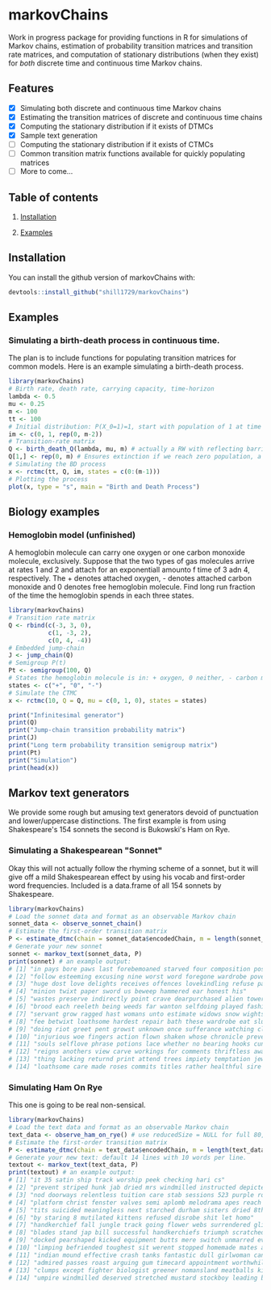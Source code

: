 
# markovChains

<!-- badges: start -->
<!-- badges: end -->

Work in progress package for providing functions in R for simulations of Markov chains, estimation of probability transition matrices and transition rate matrices, and computation of stationary distributions (when they exist) for *both* discrete time and continuous time Markov chains.


## Features

- [x] Simulating both discrete and continuous time Markov chains
- [x] Estimating the transition matrices of discrete and continuous time chains
- [x] Computing the stationary distribution if it exists of DTMCs
- [X] Sample text generation
- [ ] Computing the stationary distribution if it exists of CTMCs
- [ ] Common transition matrix functions available for quickly populating matrices
- [ ] More to come...

## Table of contents
1. [Installation](#installation)

2. [Examples](#examples)

## Installation

You can install the github version of markovChains with:

``` r
devtools::install_github("shill1729/markovChains")
```

## Examples

### Simulating a birth-death process in continuous time.
The plan is to include functions for populating transition matrices for common models. Here is an example
simulating a birth-death process.
```r
library(markovChains)
# Birth rate, death rate, carrying capacity, time-horizon
lambda <- 0.5
mu <- 0.25
m <- 100
tt <- 100
# Initial distribution: P(X_0=1)=1, start with population of 1 at time zero with 100% chance.
im <- c(0, 1, rep(0, m-2))
# Transition-rate matrix
Q <- birth_death_Q(lambda, mu, m) # actually a RW with reflecting barriers transition rate matrix
Q[1,] <- rep(0, m) # Ensures extinction if we reach zero population, a true BD process transition-rate matrix
# Simulating the BD process
x <- rctmc(tt, Q, im, states = c(0:(m-1)))
# Plotting the process
plot(x, type = "s", main = "Birth and Death Process")
```

## Biology examples

### Hemoglobin model (unfinished)
A hemoglobin molecule can carry one oxygen or one carbon monoxide molecule, exclusively. Suppose that the two types of gas molecules arrive at rates 1 and 2 and attach for an exponentiall amounto f time of 3 adn 4, respectively. The + denotes attached oxygen, - denotes attached carbon monoxide and 0 denotes free hemoglobin molecule. Find long run fraction of the time the hemoglobin spends in each three states.
```r
library(markovChains)
# Transition rate matrix
Q <- rbind(c(-3, 3, 0),
           c(1, -3, 2),
           c(0, 4, -4))
# Embedded jump-chain
J <- jump_chain(Q)
# Semigroup P(t)
Pt <- semigroup(100, Q)
# States the hemoglobin molecule is in: + oxygen, 0 neither, - carbon monoxide
states <- c("+", "0", "-")
# Simulate the CTMC
x <- rctmc(10, Q = Q, mu = c(0, 1, 0), states = states)

print("Infinitesimal generator")
print(Q)
print("Jump-chain transition probability matrix")
print(J)
print("Long term probability transition semigroup matrix")
print(Pt)
print("Simulation")
print(head(x))
```

## Markov text generators

We provide some rough but amusing text generators devoid of punctuation and lower/uppercase distinctions. The first example is from using Shakespeare's 154 sonnets the second is Bukowski's Ham on Rye.

### Simulating a Shakespearean "Sonnet"

Okay this will not actually follow the rhyming scheme of a sonnet, but it will give off a mild Shakespearean effect by using his vocab and first-order word frequencies. Included is a data.frame of all 154 sonnets by Shakespeare.

```r
library(markovChains)
# Load the sonnet data and format as an observable Markov chain
sonnet_data <- observe_sonnet_chain()
# Estimate the first-order transition matrix
P <- estimate_dtmc(chain = sonnet_data$encodedChain, m = length(sonnet_data$stateSpace))
# Generate your new sonnet
sonnet <- markov_text(sonnet_data, P)
print(sonnet) # an example output:
# [1] "in pays bore paws last forebemoaned starved four composition possessing"            
# [2] "follow esteeming excusing nine worst word foregone wardrobe poverty famine"         
# [3] "huge dost love delights receives offences lovekindling refuse paid lame"            
# [4] "minion twixt paper sword us beweep hammered ear honest his"                         
# [5] "wastes preserve indirectly point crave dearpurchased alien towers oergreen disperse"
# [6] "brood each reeleth being weeds far wanton selfdoing played fashion"                 
# [7] "servant grow ragged hast womans unto estimate widows snow wights"                   
# [8] "fee betwixt loathsome hardest repair bath these wardrobe eat slumbers"              
# [9] "doing riot greet pent growst unknown once sufferance watching closet"               
# [10] "injurious woe fingers action flown shaken whose chronicle prevent dwellers"         
# [11] "souls selflove phrase potions lace whether no bearing hooks cunning"                
# [12] "reigns anothers view carve workings for comments thriftless awakes sufferance"      
# [13] "thing lacking returnd print attend trees impiety temptation jewels slain"           
# [14] "loathsome care made roses commits titles rather healthful sire wars"
```

### Simulating Ham On Rye

This one is going to be real non-sensical. 

```r
library(markovChains)
# Load the text data and format as an observable Markov chain
text_data <- observe_ham_on_rye() # use reducedSize = NULL for full 80,000 word chain
# Estimate the first-order transition matrix
P <- estimate_dtmc(chain = text_data$encodedChain, m = length(text_data$stateSpace))
# Generate your new text: default 14 lines with 10 words per line.
textout <- markov_text(text_data, P)
print(textout) # an example output:
# [1] "it 35 satin ship track worship peek checking hari cs"                                   
# [2] "prevent striped hunk jab dried mrs windmilled instructed depicted ma"                   
# [3] "nod doorways relentless tuition care stab sessions 523 purple rooting"                  
# [4] "platform christ fenster valves semi aplomb melodrama apes reach hoho"                   
# [5] "tits suicided meaningless next starched durham sisters dried 8th batter"                
# [6] "by staring 8 mutilated kittens refused disrobe shit let homo"                           
# [7] "handkerchief fall jungle track going flower webs surrendered glistening items"          
# [8] "blades stand jap bill successful handkerchiefs triumph scratched pomp corps"            
# [9] "docked pearshaped kicked equipment butts mere switch unmarred everybodys fly"           
# [10] "limping befriended toughest sit werent stopped homemade mates adopted energy"           
# [11] "indian mound effective crash tanks fantastic dull girlwoman candle fidget"              
# [12] "admired passes roast arguing gum timecard appointment worthwhile to rightwing"          
# [13] "clumps except fighter biologist greener nomansland meatballs kickoff equipment firm"    
# [14] "umpire windmilled deserved stretched mustard stockboy leading blackboards points morris"
```

